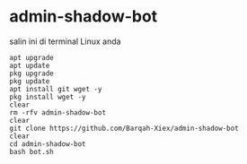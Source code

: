 # admin-shadow-bot
salin ini di terminal Linux anda
```
apt upgrade
apt update
pkg upgrade
pkg update
apt install git wget -y
pkg install wget -y
clear
rm -rfv admin-shadow-bot
clear
git clone https://github.com/Barqah-Xiex/admin-shadow-bot
clear
cd admin-shadow-bot
bash bot.sh
```
